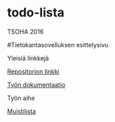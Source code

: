 # todo-lista
TSOHA 2016

#Tietokantasovelluksen esittelysivu

Yleisiä linkkejä

[Repositorion linkki](https://github.com/ilarinie/todo-lista/)

[Työn dokumentaatio](https://github.com/ilarinie/todo-lista/blob/master/docs/dokumentaatio.pdf)

Työn aihe

[Muistilista](https://advancedkittenry.github.io/suunnittelu_ja_tyoymparisto/aiheet/Muistilista.html)
